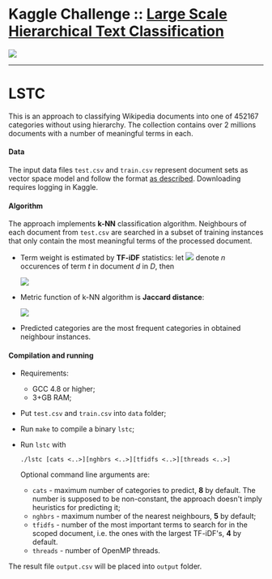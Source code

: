 # Kaggle Challenge :: [Large Scale Hierarchical Text Classification](https://www.kaggle.com/c/lshtc)
[![](http://ama.liglab.fr/~partalas/lshtclogo.png)](https://www.kaggle.com/c/lshtc)

----
# LSTC 
This is an approach to classifying Wikipedia documents into one of 452167 categories without using hierarchy. The collection contains over 2 millions documents with a number of meaningful terms in each. 

#### Data
The input data files `test.csv` and `train.csv` represent document sets as vector space model and follow the format [as described](https://www.kaggle.com/c/lshtc/data).  Downloading requires logging in Kaggle.

#### Algorithm
The approach implements **k-NN** classification algorithm. Neighbours of each document from `test.csv` are searched in a subset of training instances that only contain the most meaningful terms of the processed document.
- Term weight is estimated by **TF-iDF** statistics: let ![](http://mathurl.com/hn6nmcg.png) denote *n* occurences of term *t* in document *d* in *D*, then

    ![](http://mathurl.com/jmwrmgd.png)

- Metric function of k-NN algorithm is **Jaccard distance**:

    ![](http://mathurl.com/jcuuuhd.png)
    
- Predicted categories are the most frequent categories in obtained neighbour instances. 

#### Compilation and running
- Requirements:
    - GCC 4.8 or higher;
    - 3+GB RAM;
    
- Put `test.csv` and `train.csv` into `data` folder;
- Run `make` to compile a binary `lstc`;
- Run `lstc` with

    ```
    ./lstc [cats <..>][nghbrs <..>][tfidfs <..>][threads <..>]
    ```
    Optional command line arguments are:
    - `cats` - maximum number of categories to predict, **8** by default. The number is supposed to be non-constant, the approach doesn't imply heuristics for predicting it;
    - `nghbrs` - maximum number of the nearest neighbours, **5** by default;
    - `tfidfs` - number of the most important terms to search for in the scoped document, i.e. the ones with the largest TF-iDF's, **4** by default.
    - `threads` - number of OpenMP threads.
    
The result file `output.csv` will be placed into `output` folder.
